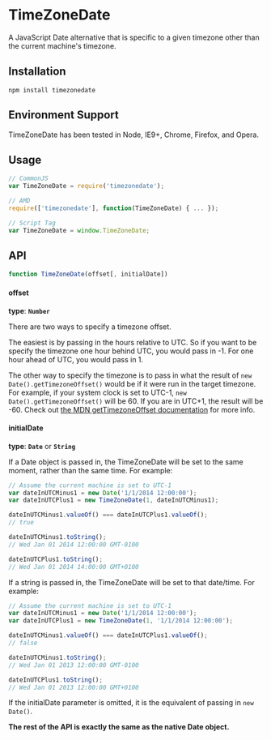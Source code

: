 TimeZoneDate
============

A JavaScript Date alternative that is specific to a given timezone other than the current machine's timezone.

## Installation ##
`npm install timezonedate`
## Environment Support ##
TimeZoneDate has been tested in Node, IE9+, Chrome, Firefox, and Opera.
## Usage ##
```javascript
// CommonJS
var TimeZoneDate = require('timezonedate');
```
```javascript
// AMD
require(['timezonedate'], function(TimeZoneDate) { ... });
```
```javascript
// Script Tag
var TimeZoneDate = window.TimeZoneDate;
```

## API ##
```javascript
function TimeZoneDate(offset[, initialDate])
```
#### __offset__

__type__: __`Number`__

There are two ways to specify a timezone offset.

The easiest is by passing in the hours relative to UTC.  So if you want to be specify the timezone one hour behind UTC, you would pass in -1.  For one hour ahead of UTC, you would pass in 1.

The other way to specify the timezone is to pass in what the result of `new Date().getTimezoneOffset()` would be if it were run in the target timezone.  For example, if your system clock is set to UTC-1, `new Date().getTimezoneOffset()` will be 60.  If you are in UTC+1, the result will be -60.  Check out [the MDN getTimezoneOffset documentation](https://developer.mozilla.org/en-US/docs/Web/JavaScript/Reference/Global_Objects/Date/getTimezoneOffset) for more info.

#### __initialDate__

__type__: __`Date`__ or __`String`__

If a Date object is passed in, the TimeZoneDate will be set to the same moment, rather than the same time.  For example:

```javascript
// Assume the current machine is set to UTC-1
var dateInUTCMinus1 = new Date('1/1/2014 12:00:00');
var dateInUTCPlus1 = new TimeZoneDate(1, dateInUTCMinus1);

dateInUTCMinus1.valueOf() === dateInUTCPlus1.valueOf();
// true

dateInUTCMinus1.toString();
// Wed Jan 01 2014 12:00:00 GMT-0100

dateInUTCPlus1.toString();
// Wed Jan 01 2014 14:00:00 GMT+0100
```
If a string is passed in, the TimeZoneDate will be set to that date/time.  For example:
```javascript
// Assume the current machine is set to UTC-1
var dateInUTCMinus1 = new Date('1/1/2014 12:00:00');
var dateInUTCPlus1 = new TimeZoneDate(1, '1/1/2014 12:00:00');

dateInUTCMinus1.valueOf() === dateInUTCPlus1.valueOf();
// false

dateInUTCMinus1.toString();
// Wed Jan 01 2013 12:00:00 GMT-0100

dateInUTCPlus1.toString();
// Wed Jan 01 2013 12:00:00 GMT+0100
```
If the initialDate parameter is omitted, it is the equivalent of passing in `new Date()`.

__The rest of the API is exactly the same as the native Date object.__
